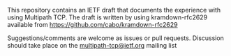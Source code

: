 This repository contains an IETF draft that documents the experience with using Multipath TCP. The draft is written by using kramdown-rfc2629 available from https://github.com/cabo/kramdown-rfc2629

Suggestions/comments are welcome as issues or pull requests. Discussion should take place on the multipath-tcp@ietf.org mailing list
